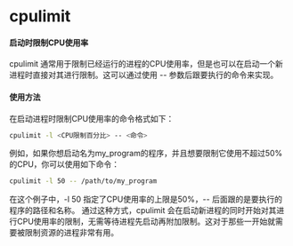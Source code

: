 cpulimit
=

#### 启动时限制CPU使用率
cpulimit 通常用于限制已经运行的进程的CPU使用率，但是也可以在启动一个新进程时直接对其进行限制。这可以通过使用 -- 参数后跟要执行的命令来实现。

#### 使用方法
在启动进程时限制CPU使用率的命令格式如下：
```bash
cpulimit -l <CPU限制百分比> -- <命令>
```
例如，如果你想启动名为my_program的程序，并且想要限制它使用不超过50%的CPU，你可以使用如下命令：
```bash
cpulimit -l 50 -- /path/to/my_program
```
在这个例子中，-l 50 指定了CPU使用率的上限是50%，-- 后面跟的是要执行的程序的路径和名称。
通过这种方式，cpulimit 会在启动新进程的同时开始对其进行CPU使用率的限制，无需等待进程先启动再附加限制。这对于那些一开始就需要被限制资源的进程非常有用。